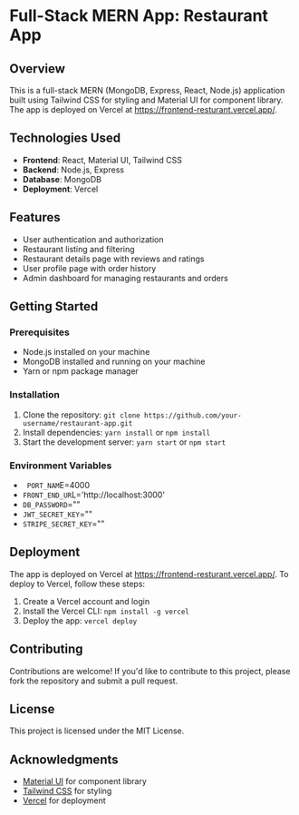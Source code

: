 <!DOCTYPE html> <html> <head> <h1>Full-Stack MERN App: Restaurant App</h1> <h2>Overview</h2> <p>This is a full-stack MERN (MongoDB, Express, React, Node.js) application built using Tailwind CSS for styling and Material UI for component library. The app is deployed on Vercel at <a href="https://frontend-resturant.vercel.app/">https://frontend-resturant.vercel.app/</a>.</p><h2>Technologies Used</h2>
<ul>
	<li><strong>Frontend</strong>: React, Material UI, Tailwind CSS</li>
	<li><strong>Backend</strong>: Node.js, Express</li>
	<li><strong>Database</strong>: MongoDB</li>
	<li><strong>Deployment</strong>: Vercel</li>
</ul>

<h2>Features</h2>
<ul>
	<li>User authentication and authorization</li>
	<li>Restaurant listing and filtering</li>
	<li>Restaurant details page with reviews and ratings</li>
	<li>User profile page with order history</li>
	<li>Admin dashboard for managing restaurants and orders</li>
</ul>

<h2>Getting Started</h2>
<h3>Prerequisites</h3>
<ul>
	<li>Node.js installed on your machine</li>
	<li>MongoDB installed and running on your machine</li>
	<li>Yarn or npm package manager</li>
</ul>

<h3>Installation</h3>
<ol>
	<li>Clone the repository: <code>git clone https://github.com/your-username/restaurant-app.git</code></li>
	<li>Install dependencies: <code>yarn install</code> or <code>npm install</code></li>
	<li>Start the development server: <code>yarn start</code> or <code>npm start</code></li>
</ol>

<h3>Environment Variables</h3>
<ul>
 <li><code> PORT_NAM</code>E=4000</li>
<li><code>FRONT_END_UR</code>L='http://localhost:3000'</li>
<li><code>DB_PASSWORD</code>=""</li>
<li><code>JWT_SECRET_KEY</code>=""</li>
<li><code>STRIPE_SECRET_KEY</code>=""</li>
	
</ul>

<h2>Deployment</h2>
<p>The app is deployed on Vercel at <a href="https://frontend-resturant.vercel.app/">https://frontend-resturant.vercel.app/</a>. To deploy to Vercel, follow these steps:</p>
<ol>
	<li>Create a Vercel account and login</li>
	<li>Install the Vercel CLI: <code>npm install -g vercel</code></li>
	<li>Deploy the app: <code>vercel deploy</code></li>
</ol>

<h2>Contributing</h2>
<p>Contributions are welcome! If you'd like to contribute to this project, please fork the repository and submit a pull request.</p>

<h2>License</h2>
<p>This project is licensed under the MIT License.</p>

<h2>Acknowledgments</h2>
<ul>
	<li><a href="https://material-ui.com/">Material UI</a> for component library</li>
	<li><a href="https://tailwindcss.com/">Tailwind CSS</a> for styling</li>
	<li><a href="https://vercel.com/">Vercel</a> for deployment</li>
</ul></body> </html>

